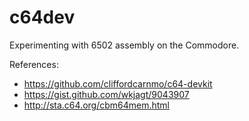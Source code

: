 # c64dev

Experimenting with 6502 assembly on the Commodore.

References:
- https://github.com/cliffordcarnmo/c64-devkit
- https://gist.github.com/wkjagt/9043907
- http://sta.c64.org/cbm64mem.html
